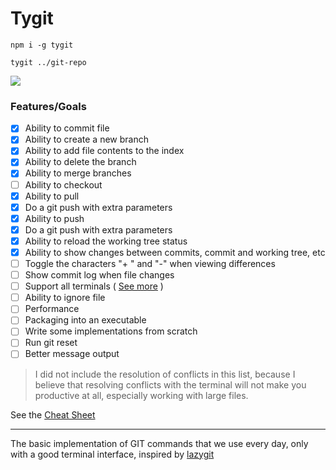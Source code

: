 # Tygit

```code
npm i -g tygit

tygit ../git-repo
```

![](https://res.cloudinary.com/dmtrk3yns/image/upload/q_auto:best/v1539786875/asd_evufbh.jpg)

### Features/Goals

- [x] Ability to commit file
- [x] Ability to create a new branch
- [x] Ability to add file contents to the index
- [x] Ability to delete the branch
- [x] Ability to merge branches
- [ ] Ability to checkout
- [x] Ability to pull
- [x] Do a git push with extra parameters
- [x] Ability to push
- [x] Do a git push with extra parameters
- [x] Ability to reload the working tree status
- [x] Ability to show changes between commits, commit and working tree, etc
- [ ] Toggle the characters "+ " and "-" when viewing differences
- [ ] Show commit log when file changes
- [ ] Support all terminals ( [See more](https://github.com/vaheqelyan/tygit/blob/master/TERMINAL_SUPPORT.md) )
- [ ] Ability to ignore file
- [ ] Performance
- [ ] Packaging into an executable
- [ ] Write some implementations from scratch
- [ ] Run git reset
- [ ] Better message output

> I did not include the resolution of conflicts in this list, because I believe that resolving conflicts with the terminal will not make you productive at all, especially working with large files.

See the [Cheat Sheet](https://github.com/vaheqelyan/tygit/blob/master/CHEAT_SHEET.md)

---

The basic implementation of GIT commands that we use every day, only with a good terminal interface, inspired by [lazygit](https://github.com/jesseduffield/lazygit)
